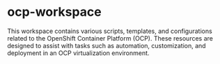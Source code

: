 # ocp-workspace
This workspace contains various scripts, templates, and configurations related to the OpenShift Container Platform (OCP). These resources are designed to assist with tasks such as automation, customization, and deployment in an OCP virtualization environment.
<!-- markdown-toc start - Don't edit this section. Run M-x markdown-toc-generate-toc again -->
